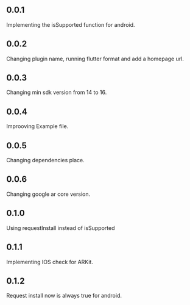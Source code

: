 ## 0.0.1
Implementing the isSupported function for android.
## 0.0.2
Changing plugin name, running flutter format and add a homepage url.
## 0.0.3
Changing min sdk version from 14 to 16.
## 0.0.4
Improoving Example file.
## 0.0.5 
Changing dependencies place.
## 0.0.6
Changing google ar core version.
## 0.1.0
Using requestInstall instead of isSupported
## 0.1.1
Implementing IOS check for ARKit.
## 0.1.2
Request install now is always true for android.